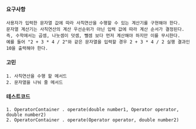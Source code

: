 #### 요구사항
    사용자가 입력한 문자열 값에 따라 사칙연산을 수행할 수 있는 계산기를 구현해야 한다.
    문자열 계산기는 사칙연산의 계산 우선순위가 아닌 입력 값에 따라 계산 순서가 결정된다. 즉, 수학에서는 곱셈, 나눗셈이 덧셈, 뺄셈 보다 먼저 계산해야 하지만 이를 무시한다.
    예를 들어 "2 + 3 * 4 / 2"와 같은 문자열을 입력할 경우 2 + 3 * 4 / 2 실행 결과인 10을 출력해야 한다.
#### 고민
    1. 사칙연산을 수행 할 메서드
    2. 문자열을 나눠 줄 메서드
#### 테스트코드
    1. OperatorContainer . operate(double number1, Operator operator, double number2)
    2. OperatorContainer . operate(Operator operator, double number2)